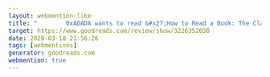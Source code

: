 ```yaml
---
layout: webmention-like
title: "        0xADADA wants to read &#x27;How to Read a Book: The Classic Guide to Intelligent Reading&#x27;      "
target: https://www.goodreads.com/review/show/3226352030
date: 2020-03-10 21:56:26
tags: [webmentions]
generator: goodreads.com
webmention: true
---
```







